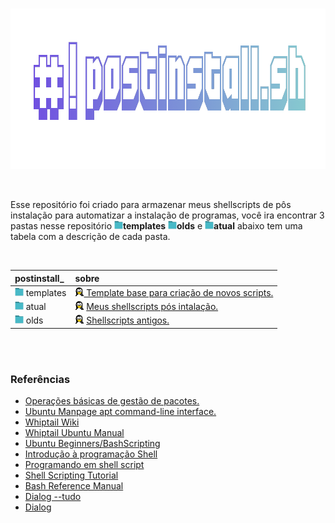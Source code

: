 <br>

<p align="center">
  <img width="922" height="257" src="assets/postinstall.png">
</p>

<br>

Esse repositório foi criado para armazenar meus shellscripts de pôs instalação para automatizar a instalação de programas, você ira encontrar 3 pastas nesse repositório <img width="14" height="" src="assets/icons/folder.png">**templates** <img width="14" height="" src="assets/icons/folder.png">**olds** e <img width="14" height="" src="assets/icons/folder.png">**atual** abaixo tem uma tabela com a descrição de cada pasta. 

<br>

postinstall_ | sobre
:------ | :------ 
 <img width="14" height="" src="assets/icons/folder.png"> templates | [<img width="14" height="" src="/assets/icons/linux.png"> Template base para criação de novos scripts.](https://github.com/odiegoduarte/postinstall/blob/master/templates/)
 <img width="14" height="" src="assets/icons/folder.png"> atual |<img width="14" height="" src="/assets/icons/linux.png"> [Meus shellscripts pós intalação.](https://github.com/odiegoduarte/postinstall/blob/master/atual/)
 <img width="14" height="" src="assets/icons/folder.png"> olds | <img width="14" height="" src="/assets/icons/linux.png"> [Shellscripts antigos.](https://github.com/odiegoduarte/postinstall/blob/master/old/)

<br> <br>

### Referências

- [Operações básicas de gestão de pacotes.](https://www.debian.org/doc/manuals/debian-reference/ch02.pt.html#_basic_package_management_operations)
- [Ubuntu Manpage apt command-line interface.](https://manpages.ubuntu.com/manpages/focal/man8/apt.8.html)
- [Whiptail Wiki](https://en.wikibooks.org/wiki/Bash_Shell_Scripting/Whiptail)
- [Whiptail Ubuntu Manual](http://manpages.ubuntu.com/manpages/focal/man1/whiptail.1.html)
- [Ubuntu Beginners/BashScripting](https://help.ubuntu.com/community/Beginners/BashScripting)
- [Introdução à programação Shell](http://www.faqs.org/docs/air/tsshell.html)
- [Programando em shell script](http://www.devin.com.br/shell_script/)
- [Shell Scripting Tutorial](https://www.shellscript.sh/)
- [Bash Reference Manual](https://devdocs.io/bash/)
- [Dialog --tudo](https://aurelio.net/shell/dialog/)
- [Dialog](https://invisible-island.net/dialog/#synopsis)

<br><br>